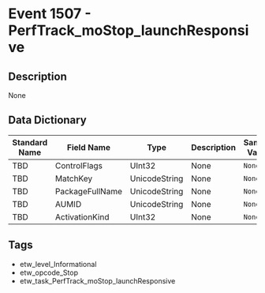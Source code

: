 # Event 1507 - PerfTrack_moStop_launchResponsive

## Description
None

## Data Dictionary
|Standard Name|Field Name|Type|Description|Sample Value|
|---|---|---|---|---|
|TBD|ControlFlags|UInt32|None|`None`|
|TBD|MatchKey|UnicodeString|None|`None`|
|TBD|PackageFullName|UnicodeString|None|`None`|
|TBD|AUMID|UnicodeString|None|`None`|
|TBD|ActivationKind|UInt32|None|`None`|

## Tags
* etw_level_Informational
* etw_opcode_Stop
* etw_task_PerfTrack_moStop_launchResponsive